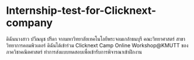 # Internship-test-for-Clicknext-company

ดิฉันนางสาว ปวีณนุช ปรีดา จากมหาวิทยาลัยเทคโนโลยีพระจอมเกล้าธนบุรี คณะวิทยาศาสตร์ สาขาวิทยาการคอมพิวเตอร์ ดิฉันได้เข้าร่วม Clicknext Camp Online Workshop@KMUTT ของภาควิชาคณิตศาสตร์ 
ทำการส่งแบบทดสอบเพื่อเข้ารับการพิจารณาเข้าฝึกงาน
